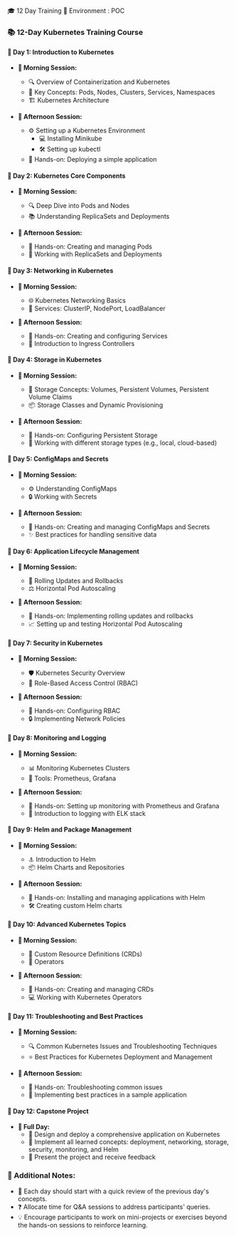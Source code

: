 🎓 12 Day Training
🌱 Environment : POC

### 📚 12-Day Kubernetes Training Course

#### **📅 Day 1: Introduction to Kubernetes**
- **🌅 Morning Session:**
  - 🔍 Overview of Containerization and Kubernetes
  - 🔑 Key Concepts: Pods, Nodes, Clusters, Services, Namespaces
  - 🏗️ Kubernetes Architecture

- **🌇 Afternoon Session:**
  - ⚙️ Setting up a Kubernetes Environment
    - 💻 Installing Minikube
    - 🛠️ Setting up kubectl
  - 🔨 Hands-on: Deploying a simple application

#### **📅 Day 2: Kubernetes Core Components**
- **🌅 Morning Session:**
  - 🔍 Deep Dive into Pods and Nodes
  - 📚 Understanding ReplicaSets and Deployments

- **🌇 Afternoon Session:**
  - 🔨 Hands-on: Creating and managing Pods
  - 💪 Working with ReplicaSets and Deployments

#### **📅 Day 3: Networking in Kubernetes**
- **🌅 Morning Session:**
  - 🌐 Kubernetes Networking Basics
  - 🔌 Services: ClusterIP, NodePort, LoadBalancer

- **🌇 Afternoon Session:**
  - 🔨 Hands-on: Creating and configuring Services
  - 🚪 Introduction to Ingress Controllers

#### **📅 Day 4: Storage in Kubernetes**
- **🌅 Morning Session:**
  - 💾 Storage Concepts: Volumes, Persistent Volumes, Persistent Volume Claims
  - 📦 Storage Classes and Dynamic Provisioning

- **🌇 Afternoon Session:**
  - 🔨 Hands-on: Configuring Persistent Storage
  - 💽 Working with different storage types (e.g., local, cloud-based)

#### **📅 Day 5: ConfigMaps and Secrets**
- **🌅 Morning Session:**
  - ⚙️ Understanding ConfigMaps
  - 🔒 Working with Secrets

- **🌇 Afternoon Session:**
  - 🔨 Hands-on: Creating and managing ConfigMaps and Secrets
  - ✨ Best practices for handling sensitive data

#### **📅 Day 6: Application Lifecycle Management**
- **🌅 Morning Session:**
  - 🔄 Rolling Updates and Rollbacks
  - ⚖️ Horizontal Pod Autoscaling

- **🌇 Afternoon Session:**
  - 🔨 Hands-on: Implementing rolling updates and rollbacks
  - 📈 Setting up and testing Horizontal Pod Autoscaling

#### **📅 Day 7: Security in Kubernetes**
- **🌅 Morning Session:**
  - 🛡️ Kubernetes Security Overview
  - 🔐 Role-Based Access Control (RBAC)

- **🌇 Afternoon Session:**
  - 🔨 Hands-on: Configuring RBAC
  - 🔒 Implementing Network Policies

#### **📅 Day 8: Monitoring and Logging**
- **🌅 Morning Session:**
  - 📊 Monitoring Kubernetes Clusters
  - 🔧 Tools: Prometheus, Grafana

- **🌇 Afternoon Session:**
  - 🔨 Hands-on: Setting up monitoring with Prometheus and Grafana
  - 📝 Introduction to logging with ELK stack

#### **📅 Day 9: Helm and Package Management**
- **🌅 Morning Session:**
  - ⚓ Introduction to Helm
  - 📦 Helm Charts and Repositories

- **🌇 Afternoon Session:**
  - 🔨 Hands-on: Installing and managing applications with Helm
  - 🛠️ Creating custom Helm charts

#### **📅 Day 10: Advanced Kubernetes Topics**
- **🌅 Morning Session:**
  - 🎯 Custom Resource Definitions (CRDs)
  - 🤖 Operators

- **🌇 Afternoon Session:**
  - 🔨 Hands-on: Creating and managing CRDs
  - 💻 Working with Kubernetes Operators

#### **📅 Day 11: Troubleshooting and Best Practices**
- **🌅 Morning Session:**
  - 🔍 Common Kubernetes Issues and Troubleshooting Techniques
  - ⭐ Best Practices for Kubernetes Deployment and Management

- **🌇 Afternoon Session:**
  - 🔨 Hands-on: Troubleshooting common issues
  - 🎯 Implementing best practices in a sample application

#### **📅 Day 12: Capstone Project**
- **📆 Full Day:**
  - 🎨 Design and deploy a comprehensive application on Kubernetes
  - 🔄 Implement all learned concepts: deployment, networking, storage, security, monitoring, and Helm
  - 🎤 Present the project and receive feedback

### 📝 Additional Notes:
- 🔄 Each day should start with a quick review of the previous day's concepts.
- ❓ Allocate time for Q&A sessions to address participants' queries.
- 💡 Encourage participants to work on mini-projects or exercises beyond the hands-on sessions to reinforce learning.
